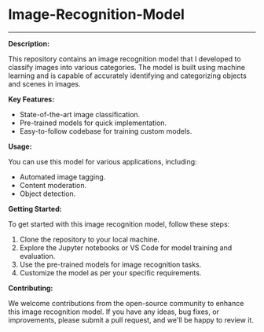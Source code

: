 # Image-Recognition-Model
---
**Description:**

This repository contains an image recognition model that I developed to classify images into various categories. The model is built using machine learning and is capable of accurately identifying and categorizing objects and scenes in images.

**Key Features:**

- State-of-the-art image classification.
- Pre-trained models for quick implementation.
- Easy-to-follow codebase for training custom models.

**Usage:**

You can use this model for various applications, including:

- Automated image tagging.
- Content moderation.
- Object detection.

**Getting Started:**

To get started with this image recognition model, follow these steps:

1. Clone the repository to your local machine.
3. Explore the Jupyter notebooks or VS Code for model training and evaluation.
4. Use the pre-trained models for image recognition tasks.
5. Customize the model as per your specific requirements.

**Contributing:**

We welcome contributions from the open-source community to enhance this image recognition model. If you have any ideas, bug fixes, or improvements, please submit a pull request, and we'll be happy to review it.
